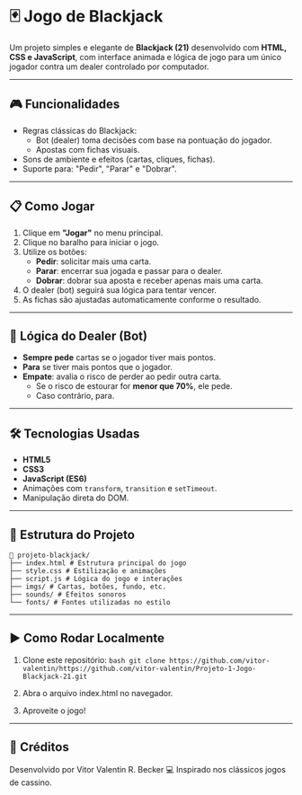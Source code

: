 # 🃏 Jogo de Blackjack

Um projeto simples e elegante de **Blackjack (21)** desenvolvido com **HTML, CSS e JavaScript**, com interface animada e lógica de jogo para um único jogador contra um dealer controlado por computador.

---

## 🎮 Funcionalidades

- Regras clássicas do Blackjack:
  - Bot (dealer) toma decisões com base na pontuação do jogador.
  - Apostas com fichas visuais.
- Sons de ambiente e efeitos (cartas, cliques, fichas).
- Suporte para: "Pedir", "Parar" e "Dobrar".

---

## 📋 Como Jogar

1. Clique em **"Jogar"** no menu principal.
2. Clique no baralho para iniciar o jogo.
3. Utilize os botões:
   - **Pedir**: solicitar mais uma carta.
   - **Parar**: encerrar sua jogada e passar para o dealer.
   - **Dobrar**: dobrar sua aposta e receber apenas mais uma carta.
4. O dealer (bot) seguirá sua lógica para tentar vencer.
5. As fichas são ajustadas automaticamente conforme o resultado.

---

## 🧠 Lógica do Dealer (Bot)

- **Sempre pede** cartas se o jogador tiver mais pontos.
- **Para** se tiver mais pontos que o jogador.
- **Empate**: avalia o risco de perder ao pedir outra carta.
  - Se o risco de estourar for **menor que 70%**, ele pede.
  - Caso contrário, para.

---

## 🛠 Tecnologias Usadas

- **HTML5**
- **CSS3**
- **JavaScript (ES6)**
- Animações com `transform`, `transition` e `setTimeout`.
- Manipulação direta do DOM.

---

## 📂 Estrutura do Projeto
    📁 projeto-blackjack/
    ├── index.html # Estrutura principal do jogo
    ├── style.css # Estilização e animações
    ├── script.js # Lógica do jogo e interações
    ├── imgs/ # Cartas, botões, fundo, etc.
    ├── sounds/ # Efeitos sonoros
    └── fonts/ # Fontes utilizadas no estilo

---

## ▶️ Como Rodar Localmente

1. Clone este repositório:
   ```bash git clone https://github.com/vitor-valentin/https://github.com/vitor-valentin/Projeto-1-Jogo-Blackjack-21.git```

2. Abra o arquivo index.html no navegador.

3. Aproveite o jogo!

---

## 🙌 Créditos

Desenvolvido por Vitor Valentin R. Becker 💻
Inspirado nos clássicos jogos de cassino.
